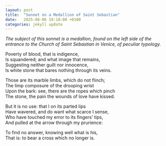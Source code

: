 ```yaml
---
layout: post
title:  "Sonnet on a Medallion of Saint Sebastian"
date:   2025-08-06 19:18:00 +0100
categories: jekyll update
---
```


*The subject of this sonnet is a medallion, found on the left side of the entrance to the Church of Saint Sebastian in Venice, of peculiar typology.*

Poverty of blood, that is indigence, <br>
  Is squandered; and what image that remains, <br>
  Suggesting neither guilt nor innocence, <br>
  Is white stone that bares nothing through its veins. <br>

Those are its marble limbs, which do not flinch; <br>
  The limp composure of the drooping wrist <br>
  Upon the bark: see, there are the ropes which pinch <br>
  The stone, the pain the wounds of love have kissed. <br>

But it is no use: that I on its parted lips <br>
 Have wavered, and do want what scarce I sense, <br>
 Who have touched my error to its fingers’ tips, <br>
 And pulled at the arrow through my prurience: <br>

To find no answer, knowing well what is his, <br>
  That is: to bear a cross which no longer is. <br>


